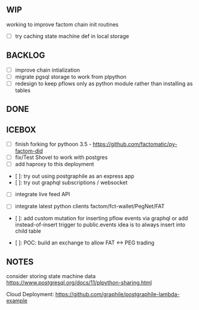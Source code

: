 WIP
---
working to improve factom chain init routines

- [ ] try caching state machine def in local storage

BACKLOG
-------

- [ ] improve chain intialization 
- [ ] migrate pgsql storage to work from plpython
- [ ] redesign to keep pflows only as python module rather than installing as tables

DONE
----

ICEBOX
------
- [ ] finish forking for pythoon 3.5 - https://github.com/factomatic/py-factom-did
- [ ] fix/Test Shovel to work with postgres
- [ ] add haproxy to this deployment
- [ ]: try out using postgraphile as an express app
- [ ]: try out graphql subscriptions / websocket 

- [ ] integrate live feed API

- [ ] integrate latest python clients
      factom/fct-wallet/PegNet/FAT

- [ ]: add custom mutation for inserting pflow events via graphql
       or add instead-of-insert trigger to public.events
       idea is to always insert into child table

- [ ]: POC: build an exchange to allow FAT <-> PEG trading


NOTES
-----

consider storing state machine data https://www.postgresql.org/docs/11/plpython-sharing.html

Cloud Deployment: https://github.com/graphile/postgraphile-lambda-example

